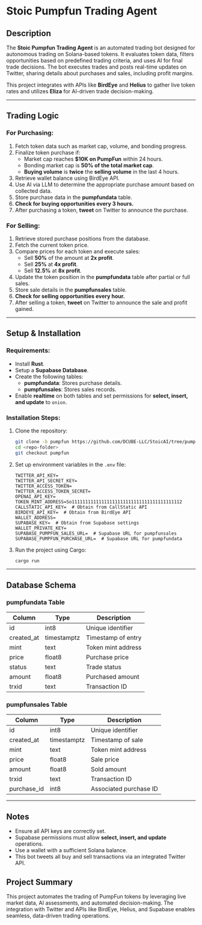 # Stoic Pumpfun Trading Agent

## Description
The **Stoic Pumpfun Trading Agent** is an automated trading bot designed for autonomous trading on Solana-based tokens. It evaluates token data, filters opportunities based on predefined trading criteria, and uses AI for final trade decisions. The bot executes trades and posts real-time updates on Twitter, sharing details about purchases and sales, including profit margins.

This project integrates with APIs like **BirdEye** and **Helius** to gather live token rates and utilizes **Eliza** for AI-driven trade decision-making. 

---

## Trading Logic

### **For Purchasing:**
1. Fetch token data such as market cap, volume, and bonding progress.
2. Finalize token purchase if:
   - Market cap reaches **$10K on PumpFun** within 24 hours.
   - Bonding market cap is **50% of the total market cap**.
   - **Buying volume** is **twice** the **selling volume** in the last 4 hours.
3. Retrieve wallet balance using BirdEye API.
4. Use AI via LLM to determine the appropriate purchase amount based on collected data.
5. Store purchase data in the **pumpfundata** table.
6. **Check for buying opportunities every 3 hours.**
7. After purchasing a token, **tweet** on Twitter to announce the purchase.

### **For Selling:**
1. Retrieve stored purchase positions from the database.
2. Fetch the current token price.
3. Compare prices for each token and execute sales:
   - Sell **50%** of the amount at **2x profit**.
   - Sell **25%** at **4x profit**.
   - Sell **12.5%** at **8x profit**.
4. Update the token position in the **pumpfundata** table after partial or full sales.
5. Store sale details in the **pumpfunsales** table.
6. **Check for selling opportunities every hour.**
7. After selling a token, **tweet** on Twitter to announce the sale and profit gained.

---

## Setup & Installation

### **Requirements:**
- Install **Rust**.
- Setup a **Supabase Database**.
- Create the following tables:
  - **pumpfundata**: Stores purchase details.
  - **pumpfunsales**: Stores sales records.
- Enable **realtime** on both tables and set permissions for **select, insert, and update** to `onion`.

### **Installation Steps:**

1. Clone the repository:
   ```bash
   git clone -b pumpfun https://github.com/DCUBE-LLC/StoicAI/tree/pumpfun
   cd <repo-folder>
   git checkout pumpfun
   ```
2. Set up environment variables in the `.env` file:
   ```env
   TWITTER_API_KEY=
   TWITTER_API_SECRET_KEY=
   TWITTER_ACCESS_TOKEN=
   TWITTER_ACCESS_TOKEN_SECRET=
   OPENAI_API_KEY=
   TOKEN_MINT_ADDRESS=So11111111111111111111111111111111111111112
   CALLSTATIC_API_KEY=  # Obtain from CallStatic API
   BIRDEYE_API_KEY=  # Obtain from BirdEye API
   WALLET_ADDRESS=
   SUPABASE_KEY=  # Obtain from Supabase settings
   WALLET_PRIVATE_KEY=
   SUPABASE_PUMPFUN_SALES_URL=  # Supabase URL for pumpfunsales
   SUPABASE_PUMPFUN_PURCHASE_URL=  # Supabase URL for pumpfundata
   ```
3. Run the project using Cargo:
   ```bash
   cargo run
   ```

---

## Database Schema

### **pumpfundata Table**
| Column       | Type       | Description                  |
|--------------|------------|------------------------------|
| id           | int8       | Unique identifier            |
| created_at   | timestamptz| Timestamp of entry           |
| mint         | text       | Token mint address           |
| price        | float8     | Purchase price               |
| status       | text       | Trade status                 |
| amount       | float8     | Purchased amount             |
| trxid        | text       | Transaction ID               |

### **pumpfunsales Table**
| Column       | Type       | Description                  |
|--------------|------------|------------------------------|
| id           | int8       | Unique identifier            |
| created_at   | timestamptz| Timestamp of sale            |
| mint         | text       | Token mint address           |
| price        | float8     | Sale price                   |
| amount       | float8     | Sold amount                  |
| trxid        | text       | Transaction ID               |
| purchase_id  | int8       | Associated purchase ID        |

---

## Notes
- Ensure all API keys are correctly set.
- Supabase permissions must allow **select, insert, and update** operations.
- Use a wallet with a sufficient Solana balance.
- This bot tweets all buy and sell transactions via an integrated Twitter API.

## Project Summary
This project automates the trading of PumpFun tokens by leveraging live market data, AI assessments, and automated decision-making. The integration with Twitter and APIs like BirdEye, Helius, and Supabase enables seamless, data-driven trading operations.

